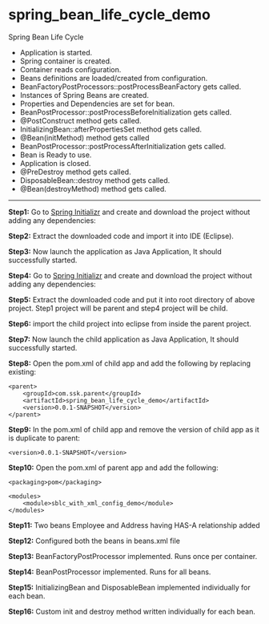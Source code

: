 # spring_bean_life_cycle_demo

Spring Bean Life Cycle
- Application is started.
- Spring container is created.
- Container reads configuration.
- Beans definitions are loaded/created from configuration.
- BeanFactoryPostProcessors::postProcessBeanFactory gets called.
- Instances of Spring Beans are created.
- Properties and Dependencies are set for bean.
- BeanPostProcessor::postProcessBeforeInitialization gets called.
- @PostConstruct method gets called.
- InitializingBean::afterPropertiesSet method gets called.
- @Bean(initMethod) method gets called
- BeanPostProcessor::postProcessAfterInitialization gets called.
- Bean is Ready to use.
- Application is closed.
- @PreDestroy method gets called.
- DisposableBean::destroy method gets called.
- @Bean(destroyMethod) method gets called.

---

**Step1:** Go to [Spring Initializr](https://start.spring.io/) and create and download the project without adding any dependencies: 


**Step2:** Extract the downloaded code and import it into IDE (Eclipse).


**Step3:** Now launch the application as Java Application, It should successfully started.


**Step4:** Go to [Spring Initializr](https://start.spring.io/) and create and download the project without adding any dependencies: 


**Step5:** Extract the downloaded code and put it into root directory of above project. Step1 project will be parent and step4 project will be child.


**Step6:** import the child project into eclipse from inside the parent project.


**Step7:** Now launch the child application as Java Application, It should successfully started.


**Step8:** Open the pom.xml of child app and add the following by replacing existing:

```
<parent>
	<groupId>com.ssk.parent</groupId>
	<artifactId>spring_bean_life_cycle_demo</artifactId>
	<version>0.0.1-SNAPSHOT</version>
</parent>
```

**Step9:** In the pom.xml of child app and remove the version of child app as it is duplicate to parent:

```
<version>0.0.1-SNAPSHOT</version>
```


**Step10:** Open the pom.xml of parent app and add the following:

```
<packaging>pom</packaging>

<modules>
	<module>sblc_with_xml_config_demo</module>
</modules>
```


**Step11:** Two beans Employee and Address having HAS-A relationship added


**Step12:** Configured both the beans in beans.xml file

**Step13:** BeanFactoryPostProcessor implemented. Runs once per container.

**Step14:** BeanPostProcessor implemented. Runs for all beans.

**Step15:** InitializingBean and DisposableBean implemented individually for each bean.

**Step16:** Custom init and destroy method written individually for each bean.





































